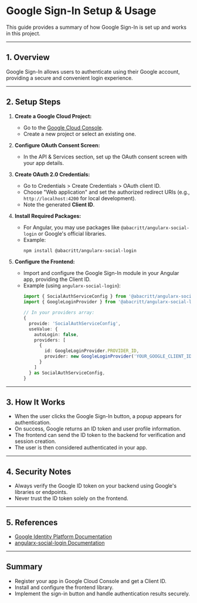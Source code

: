 # Google Sign-In Setup & Usage

This guide provides a summary of how Google Sign-In is set up and works in this project.

---

## 1. Overview
Google Sign-In allows users to authenticate using their Google account, providing a secure and convenient login experience.

---

## 2. Setup Steps

1. **Create a Google Cloud Project:**
   - Go to the [Google Cloud Console](https://console.cloud.google.com/).
   - Create a new project or select an existing one.

2. **Configure OAuth Consent Screen:**
   - In the API & Services section, set up the OAuth consent screen with your app details.

3. **Create OAuth 2.0 Credentials:**
   - Go to Credentials > Create Credentials > OAuth client ID.
   - Choose "Web application" and set the authorized redirect URIs (e.g., `http://localhost:4200` for local development).
   - Note the generated **Client ID**.

4. **Install Required Packages:**
   - For Angular, you may use packages like `@abacritt/angularx-social-login` or Google's official libraries.
   - Example:
     ```bash
     npm install @abacritt/angularx-social-login
     ```

5. **Configure the Frontend:**
   - Import and configure the Google Sign-In module in your Angular app, providing the Client ID.
   - Example (using `angularx-social-login`):
     ```typescript
     import { SocialAuthServiceConfig } from '@abacritt/angularx-social-login';
     import { GoogleLoginProvider } from '@abacritt/angularx-social-login';

     // In your providers array:
     {
       provide: 'SocialAuthServiceConfig',
       useValue: {
         autoLogin: false,
         providers: [
           {
             id: GoogleLoginProvider.PROVIDER_ID,
             provider: new GoogleLoginProvider('YOUR_GOOGLE_CLIENT_ID')
           }
         ]
       } as SocialAuthServiceConfig,
     }
     ```

---

## 3. How It Works

- When the user clicks the Google Sign-In button, a popup appears for authentication.
- On success, Google returns an ID token and user profile information.
- The frontend can send the ID token to the backend for verification and session creation.
- The user is then considered authenticated in your app.

---

## 4. Security Notes
- Always verify the Google ID token on your backend using Google's libraries or endpoints.
- Never trust the ID token solely on the frontend.

---

## 5. References
- [Google Identity Platform Documentation](https://developers.google.com/identity)
- [angularx-social-login Documentation](https://github.com/abacritt/angularx-social-login)

---

## Summary
- Register your app in Google Cloud Console and get a Client ID.
- Install and configure the frontend library.
- Implement the sign-in button and handle authentication results securely. 